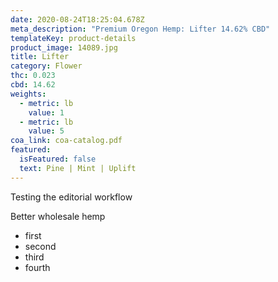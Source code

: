 ```yaml
---
date: 2020-08-24T18:25:04.678Z
meta_description: "Premium Oregon Hemp: Lifter 14.62% CBD"
templateKey: product-details
product_image: 14089.jpg
title: Lifter
category: Flower
thc: 0.023
cbd: 14.62
weights:
  - metric: lb
    value: 1
  - metric: lb
    value: 5
coa_link: coa-catalog.pdf
featured:
  isFeatured: false
  text: Pine | Mint | Uplift
---
```

Testing the editorial workflow

Better wholesale hemp

* first
* second
* third
* fourth